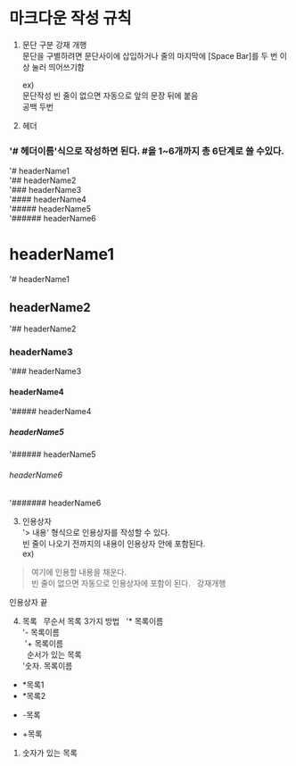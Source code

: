 # 마크다운 작성 규칙  
  
1. 문단 구분 강재 개행  
 문단을 구별하려면 문단사이에 삽입하거나 줄의 마지막에 [Space Bar]를 두 번 이상 눌러 띄어쓰기함
   
   ex)  
   문단작성
   빈 줄이 없으면 자동으로 앞의 문장 뒤에 붙음  
   공백 두번 
2. 헤더
### '# 헤더이름'식으로 작성하면 된다. #을 1~6개까지 총 6단계로 쓸 수있다.
'# headerName1  
'## headerName2  
'### headerName3  
'#### headerName4  
'##### headerName5  
'###### headerName6


# headerName1
'# headerName1  
 
## headerName2
'## headerName2 
  
### headerName3
'### headerName3
  
#### headerName4
'##### headerName4

##### headerName5
'###### headerName5  
 
###### headerName6
'####### headerName6 

3. 인용상자  
'> 내용' 형식으로 인용상자를 작성할 수 있다.  
빈 줄이 나오기 전까지의 내용이 인용상자 안에 포함된다.  
ex)
> 여기에 인용할 내용을 채운다.  
빈 줄이 없으면 자동으로 인용상자에 포함이 된다.  
강재개행

인용상자 끝

4. 목록  
무순서 목록 3가지 방법  
  '* 목록이름  
  '- 목록이름  
  '+ 목록이름  
  
순서가 있는 목록  
'숫자. 목록이름
* *목록1
* *목록2  

- -목록  
+ +목록  
1. 숫자가 있는 목록  
